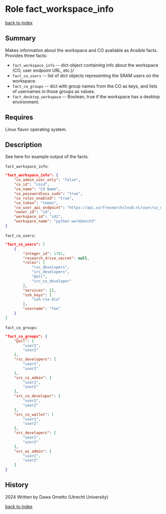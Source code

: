 # Role fact_workspace_info
[back to index](../index.md#Roles)

## Summary
Makes information about the workspace and CO available as Ansible facts. Provides three facts:

- `fact_workspace_info` -- dict object containing info about the workspace (CO, user endpoint URL, etc.)/
- `fact_co_users` -- list of dict objects representing the SRAM users on the workspace.
- `fact_co_groups` -- dict with group names from the CO as keys, and lists of usernames in those groups as values. 
- `fact_desktop_workspace` -- Boolean, true if the workspace has a desktop environment.

## Requires
Linux flavor operating system.

## Description
See here for example output of the facts.

`fact_workspace_info`:

```json
"fact_workspace_info": {
    "co_admin_user_only": "false",
    "co_id": "coid",
    "co_name": "CO Name",
    "co_passwordless_sudo": "true",
    "co_roles_enabled": "true",
    "co_token": "token",
    "co_user_api_endpoint": "https://api.surfresearchcloud.nl/user/co_users/",
    "owner_id": "id",
    "workspace_id": "id2",
    "workspace_name": "python workbench3"
}
```

`fact_co_users`:

```json
"fact_co_users": [
    {
        "integer_id": 1781,
        "research_drive_secret": null,
        "roles": [
            "rsc_developers",
            "src_developers",
            "@all",
            "src_co_developer"
        ],
        "services": [],
        "ssh_keys": [
            "ssh-rsa bla"
        ],
        "username": "foo"
    }
]
```

`fact_co_groups`:

```json
"fact_co_groups": {
    "@all": [
        "user1",
        "user2"
    ],
    "rsc_developers": [
        "user1",
        "user2"
    ],
    "src_co_admin": [
        "user1",
        "user2"
    ],
    "src_co_developer": [
        "user1",
        "user2"
    ],
    "src_co_wallet": [
        "user1",
        "user2"
    ],
    "src_developers": [
        "user1",
        "user2"
    ],
    "src_ws_admin": [
        "user1",
        "user2"
    ]
}
```


## History
2024 Written by Dawa Ometto (Utrecht University)



[back to index](../index.md#Roles)
